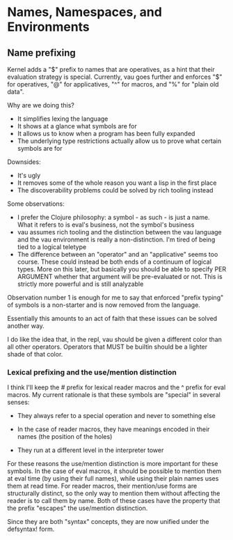 # Names, Namespaces, and Environments

## Name prefixing

Kernel adds a "$" prefix to names that are operatives, as a hint that their evaluation strategy is special.  Currently, vau goes further and enforces "$" for operatives, "@" for applicatives, "^" for macros, and "%" for "plain old data".

Why are we doing this?

- It simplifies lexing the language
- It shows at a glance what symbols are for
- It allows us to know when a program has been fully expanded
- The underlying type restrictions actually allow us to prove what certain symbols are for

Downsides:
- It's ugly
- It removes some of the whole reason you want a lisp in the first place
- The discoverability problems could be solved by rich tooling instead
 
Some observations:
- I prefer the Clojure philosophy: a symbol - as such - is just a name. What it refers to is eval's business, not the symbol's business
- vau assumes rich tooling and the distinction between the vau language and the vau environment is really a non-distinction. I'm tired of being tied to a logical teletype
- The difference between an "operator" and an "applicative" seems too course. These could instead be both ends of a continuum of logical types. More on this later, but basically you should be able to specify PER ARGUMENT whether that argument will be pre-evaluated or not. This is strictly more powerful and is still analyzable

Observation number 1 is enough for me to say that enforced "prefix typing" of symbols is a non-starter and is now removed from the language.

Essentially this amounts to an act of faith that these issues can be solved another way.

I do like the idea that, in the repl, vau should be given a different color than all other operators. Operators that MUST be builtin should be a lighter shade of that color.

### Lexical prefixing and the use/mention distinction

I think I'll keep the # prefix for lexical reader macros and the ^ prefix for eval macros. My current rationale is that these symbols are "special" in several senses:

- They always refer to a special operation and never to something else

- In the case of reader macros, they have meanings encoded in their names (the position of the holes)

- They run at a different level in the interpreter tower

For these reasons the use/mention distinction is more important for these symbols. In the case of eval macros, it should be possible to mention them at eval time (by using their full names), while using their plain names uses them at read time. For reader macros, their mention/use forms are structurally distinct, so the only way to mention them without affecting the reader is to call them by name. Both of these cases have the property that the prefix "escapes" the use/mention distinction.

Since they are both "syntax" concepts, they are now unified under the defsyntax! form.


